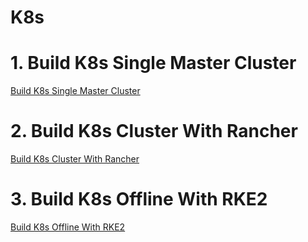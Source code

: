 # K8s

# 1. Build K8s Single Master Cluster
[Build K8s Single Master Cluster](k8s/1-Build-K8s-Single-Master-Cluster.md ':include')

# 2. Build K8s Cluster With Rancher
[Build K8s Cluster With Rancher](k8s/2-Build-K8s-Cluster-With-Rancher.md ':include')

# 3. Build K8s Offline With RKE2
[Build K8s Offline With RKE2](k8s/3-Build-K8s-Offline-With-RKE2.md ':include')
